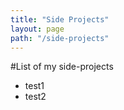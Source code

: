 ```yaml
---
title: "Side Projects"
layout: page
path: "/side-projects"
---
```


#List of my side-projects
* test1
* test2